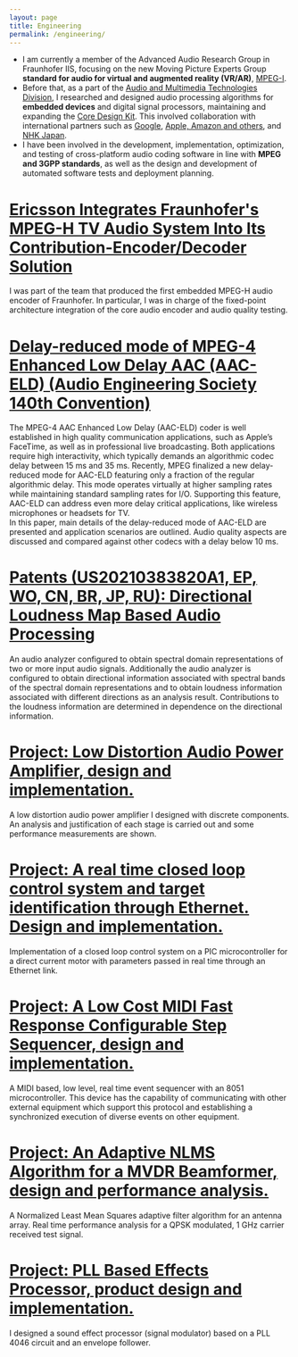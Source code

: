 ```yaml
---
layout: page
title: Engineering
permalink: /engineering/
---
```


- I am currently a member of the Advanced Audio Research Group in Fraunhofer IIS, focusing on the new Moving Picture Experts Group **standard for audio for virtual and augmented reality (VR/AR)**, [MPEG-I](https://www.aes.org/e-lib/browse.cfm?elib=22127).
- Before that, as a part of the [Audio and Multimedia Technologies Division](https://www.iis.fraunhofer.de/en/ff/amm.html?f=cdk.pdf), I researched and designed audio processing algorithms for **embedded devices** and digital signal processors, maintaining and expanding the [Core Design Kit](https://www.iis.fraunhofer.de/content/dam/iis/de/doc/ame/wp/FraunhoferIIS_White-Paper_CDK.pdf). This involved collaboration with international partners such as [Google](https://www.iis.fraunhofer.de/content/dam/iis/en/doc/ame/pressreleases/FraunhoferIIS_Presseinformation_HE-AAC_Cingo_GooglePlay_24072013.pdf), [Apple, Amazon and others](https://www.iis.fraunhofer.de/en/profil/jb/2019/apple-amazon-android-with-xhe-aac.html), and [NHK Japan](https://www.audioblog.iis.fraunhofer.com/8k-broadcast). 
- I have been involved in the development, implementation, optimization, and testing of cross-platform audio coding software in line with **MPEG and 3GPP standards**, as well as the design and development of automated software tests and deployment planning.

# [Ericsson Integrates Fraunhofer's MPEG-H TV Audio System Into Its Contribution-Encoder/Decoder Solution](https://www.iis.fraunhofer.de/en/pr/2018/20180409_MPEGH_Ericsson.html)

I was part of the team that produced the first embedded MPEG-H audio encoder of Fraunhofer. In particular, I was in charge of the fixed-point architecture integration of the core audio encoder and audio quality testing.

# [Delay-reduced mode of MPEG-4 Enhanced Low Delay AAC (AAC-ELD) (Audio Engineering Society 140th Convention)](http://www.aes.org/events/140/presenters/?ID=4564)

The MPEG-4 AAC Enhanced Low Delay (AAC-ELD) coder is well established in high quality communication applications, such as Apple’s FaceTime, as well as in professional live broadcasting. Both applications require high interactivity, which typically demands an algorithmic codec delay between 15 ms and 35 ms. Recently, MPEG finalized a new delay-reduced mode for AAC-ELD featuring only a fraction of the regular algorithmic delay. This mode operates virtually at higher sampling rates while maintaining standard sampling rates for I/O. Supporting this feature, AAC-ELD can address even more delay critical applications, like wireless microphones or headsets for TV.  
In this paper, main details of the delay-reduced mode of AAC-ELD are presented and application scenarios are outlined. Audio quality aspects are discussed and compared against other codecs with a delay below 10 ms.

# [Patents (US20210383820A1, EP, WO, CN, BR, JP, RU): Directional Loudness Map Based Audio Processing](https://patentimages.storage.googleapis.com/b8/cc/f4/7f57c5f7c3554f/US20210383820A1.pdf)

An audio analyzer configured to obtain spectral domain representations of two or more input audio signals. Additionally the audio analyzer is configured to obtain directional information associated with spectral bands of the spectral domain representations and to obtain loudness information associated with different directions as an analysis result. Contributions to the loudness information are determined in dependence on the directional information.

# [Project: Low Distortion Audio Power Amplifier, design and implementation.](http://pmdelgado.wordpress.com/2014/04/16/project-low-distortion-audio-power-amplifier-design-and-implementation/)

A low distortion audio power amplifier I designed with discrete components. An analysis and justification of each stage is carried out and some performance measurements are shown.

# [Project: A real time closed loop control system and target identification through Ethernet. Design and implementation.](http://pmdelgado.wordpress.com/2014/04/16/project-a-real-time-closed-loop-control-system-and-target-identification-through-ethernet-design-and-implementation/)

Implementation of a closed loop control system on a PIC microcontroller for a direct current motor with parameters passed in real time through an Ethernet link.

# [Project: A Low Cost MIDI Fast Response Configurable Step Sequencer, design and implementation.](http://pmdelgado.wordpress.com/2014/04/16/project-a-low-cost-midi-fast-response-configurable-step-sequencer-design-and-implementation/)

A MIDI based, low level, real time event sequencer with an 8051 microcontroller. This device has the capability of communicating with other external equipment which support this protocol and establishing a synchronized execution of diverse events on other equipment.

# [Project: An Adaptive NLMS Algorithm for a MVDR Beamformer, design and performance analysis.](http://pmdelgado.wordpress.com/2014/04/16/project-an-adaptive-nlms-algorithm-for-a-mvdr-beamformer-design-and-performance-analysis/)

A Normalized Least Mean Squares adaptive filter algorithm for an antenna array. Real time performance analysis for a QPSK modulated, 1 GHz carrier received test signal.

# [Project: PLL Based Effects Processor, product design and implementation.](http://pmdelgado.wordpress.com/2014/04/16/project-pll-based-effects-processor-product-design-and-implementation/)

I designed a sound effect processor (signal modulator) based on a PLL 4046 circuit and an envelope follower.
